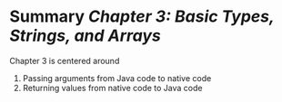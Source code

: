 # Summary *Chapter 3: Basic Types, Strings, and Arrays*
Chapter 3 is centered around 
1. Passing arguments from Java code to native code
2. Returning values from native code to Java code

